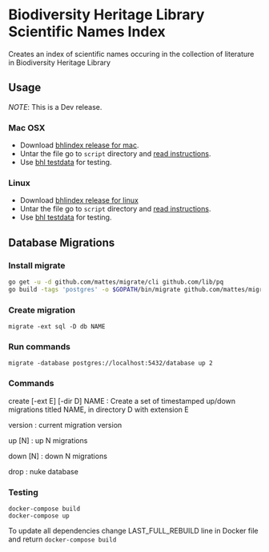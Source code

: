 # Biodiversity Heritage Library Scientific Names Index

Creates an index of scientific names occuring in the collection of literature
in Biodiversity Heritage Library

## Usage

*NOTE*: This is a Dev release.

### Mac OSX

* Download [bhlindex release for mac][bhlindex-mac].
* Untar the file go to `script` directory and [read instructions][readme].
* Use [bhl testdata][bhl-test] for testing.

### Linux

* Download [bhlindex release for linux][bhlindex-linux]
* Untar the file go to `script` directory and [read instructions][readme].
* Use [bhl testdata][bhl-test] for testing.

## Database Migrations

### Install migrate

```bash
go get -u -d github.com/mattes/migrate/cli github.com/lib/pq
go build -tags 'postgres' -o $GOPATH/bin/migrate github.com/mattes/migrate/cli
```

### Create migration

```
migrate -ext sql -D db NAME
```

### Run commands

```
migrate -database postgres://localhost:5432/database up 2
```

### Commands

create [-ext E] [-dir D] NAME
: Create a set of timestamped up/down migrations titled NAME, in
  directory D with extension E

version
: current migration version

up [N]
: up N migrations

down [N]
: down N migrations

drop
: nuke database

### Testing

```
docker-compose build
docker-compose up
```

To update all dependencies change LAST_FULL_REBUILD line in Docker file and
return `docker-compose build`


[bhlindex-mac]: https://github.com/gnames/bhlindex/releases/download/v0.1.0/bhlindex-0.1.0-mac.tar.gz
[bhlindex-linux]: https://github.com/gnames/bhlindex/releases/download/v0.1.0/bhlindex-0.1.0-linux.tar.gz
[bhl-test]: https://github.com/gnames/bhlindex/releases/download/v0.1.0/bhl-testdata.tar.gz
[readme]: https://github.com/gnames/bhlindex/tree/master/scripts

